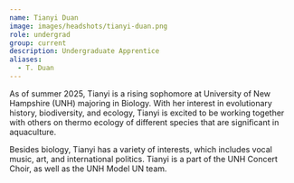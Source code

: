 ```yaml
---
name: Tianyi Duan
image: images/headshots/tianyi-duan.png
role: undergrad
group: current
description: Undergraduate Apprentice 
aliases: 
  - T. Duan
---
```


As of summer 2025, Tianyi is a rising sophomore at University of New Hampshire (UNH) majoring in Biology. With her interest in evolutionary history, biodiversity, and ecology, Tianyi is excited to be working together with others on thermo ecology of different species that are significant in aquaculture.

Besides biology, Tianyi has a variety of interests, which includes vocal music, art, and international politics. Tianyi is a part of the UNH Concert Choir, as well as the UNH Model UN team.
